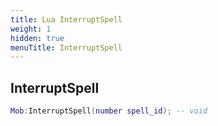 ```yaml
---
title: Lua InterruptSpell
weight: 1
hidden: true
menuTitle: InterruptSpell
---
```

## InterruptSpell
```lua
Mob:InterruptSpell(number spell_id); -- void
```